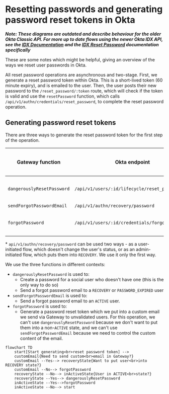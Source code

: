 # Resetting passwords and generating password reset tokens in Okta

**_Note: These diagrams are outdated and describe behaviour for the older Okta Classic API. For more up to date flows using the newer Okta IDX API, see the [IDX Documentation](./okta/idx/README.md) and the [IDX Reset Password](./idx/reset-password-idx.md) documentation specifically_**

These are some notes which might be helpful, giving an overview of the ways we reset user passwords in Okta.

All reset password operations are asynchronous and two-stage. First, we generate a reset password token within Okta. This is a short-lived token (60 minute expiry), and is emailed to the user. Then, the user posts their new password to the `/reset_password/:token` route, which will check if the token is valid and use the `resetPassword` function, which calls `/api/v1/authn/credentials/reset_password`, to complete the reset password operation.

## Generating password reset tokens

There are three ways to generate the reset password token for the first step of the operation.

| Gateway function           | Okta endpoint                                   | Original user state | Puts user into non-`ACTIVE` state | Sends an email through Okta     | Returns a recovery token         |
| -------------------------- | ----------------------------------------------- | ------------------- | --------------------------------- | ------------------------------- | -------------------------------- |
| `dangerouslyResetPassword` | `/api/v1/users/:id/lifecycle/reset_password`    | Any                 | Yes ✅ (`RECOVERY`)               | Yes ✅ (with `sendEmail: true`) | Yes ✅ (with `sendEmail: false`) |
| `sendForgotPasswordEmail`  | `/api/v1/authn/recovery/password`               | ???                 | No\* ❌                           | Yes ✅                          | No ❌                            |
| `forgotPassword`           | `/api/v1/users/:id/credentials/forgot_password` | `ACTIVE`            | No ❌                             | Yes ✅ (with `sendEmail: true`) | Yes ✅ (with `sendEmail: false`) |

\* `api/v1/authn/recovery/password` can be used two ways - as a user-initiated flow, which doesn't change the user's status, or as an admin-initiated flow, which puts them into `RECOVERY`. We use it only the first way.

We use the three functions in different contexts:

- `dangerouslyResetPassword` is used to:
  - Create a password for a social user who doesn't have one (this is the only way to do so)
  - Send a forgot password email to a `RECOVERY` or `PASSWORD_EXPIRED` user
- `sendForgotPasswordEmail` is used to:
  - Send a forgot password email to an `ACTIVE` user.
- `forgotPassword` is used to:
  - Generate a password reset token which we put into a custom email we send via Gateway to unvalidated users. For this operation, we can't use `dangerouslyResetPassword` because we don't want to put them into a non-`ACTIVE` state, and we can't use `sendForgotPasswordEmail` because we need to control the custom content of the email.

```mermaid
flowchart TD
    start[Start generating<br>reset password token] -->
    customEmail{Need to send custom<br>email in Gateway?}
    customEmail --Yes--> recoveryState{Want to put user<br>into RECOVERY state?}
    customEmail --No--> forgotPassword
    recoveryState --No--> inActiveState{User in ACTIVE<br>state?}
    recoveryState --Yes--> dangerouslyResetPassword
    inActiveState --Yes-->forgotPassword
    inActiveState --No--> start
```
